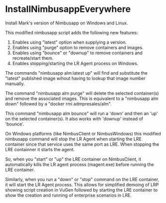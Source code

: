 # InstallNimbusappEverywhere
Install Mark's version of Nimbusapp on Windows and Linux.

This modified nimbusapp script adds the following new features:
1. Enables using "latest" option when supplying a version.
2. Enables using "purge" option to remove containers and images.
3. Enables using "bounce" or "downup" to remove containers and recreate/start them.
4. Enables stopping/starting the LR Agent process on Windows.

The commands "nimbusapp alm:latest up" will find and substitute the "latest"
published image wihout having to lookup that image number manually.

The command "nimbusapp alm purge" will delete the selected
container(s) and remove the associated images. This is equivalent
to a "nimbusapp alm down" followed by a "docker rmi admpresales/alm".

This command "nimbusapp alm bounce" will run a 'down' and then an 'up'
on the selected container(s). It also works with 'downup' instead of 'bounce'.

On Windows platforms (like NimbusClient or NimbusWindows) this modified
nimbusapp command will stop the LR Agent when starting the LRE container
since that service uses the same port as LRE. When stopping the LRE containner
it starts the agent.

So, when you "start" or "up" the LRE container on NimbusClient, it
automatically kills the LR agent process (magent.exe) before running
the LRE container.

Similarly, when you run a "down" or "stop" command on the LRE container, it 
will start the LR Agent process. This allows for simplified demoing of LRP
showing script creation in VuGen followed by starting the LRE container to show
the creation and running of enterprise scenarios in LRE.
